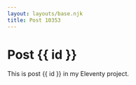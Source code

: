 ```yaml
---
layout: layouts/base.njk
title: Post 10353
---
```


# Post {{ id }}

This is post {{ id }} in my Eleventy project.
